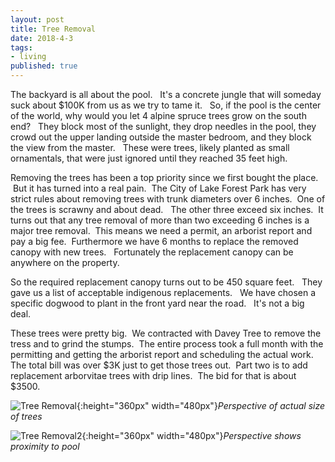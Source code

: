 ```yaml
---
layout: post
title: Tree Removal
date: 2018-4-3
tags:
- living
published: true
---
```


The backyard is all about the pool. &nbsp; It's a concrete jungle that will someday suck about $100K from us as we try to tame it. &nbsp; So, if the pool is the center of the world, why would you let 4 alpine spruce trees grow on the south end? &nbsp; They block most of the sunlight, they drop needles in the pool, they crowd out the upper landing outside the master bedroom, and they block the view from the master. &nbsp; These were trees, likely planted as small ornamentals, that were just ignored until they reached 35 feet high.

Removing the trees has been a top priority since we first bought the place. &nbsp;But it has turned into a real pain.  &nbsp;The City of Lake Forest Park has very strict rules about removing trees with trunk diameters over 6 inches.  &nbsp;One of the trees is scrawny and about dead. &nbsp; The other three exceed six inches.  &nbsp;It turns out that any tree removal of more than two exceeding 6 inches is a major tree removal.  &nbsp;This means we need a permit, an arborist report and pay a big fee.  &nbsp;Furthermore we have 6 months to replace the removed canopy with new trees. &nbsp; Fortunately the replacement canopy can be anywhere on the property.

So the required replacement canopy turns out to be 450 square feet. &nbsp; They gave us a list of acceptable indigenous replacements. &nbsp; We have chosen a specific dogwood to plant in the front yard near the road. &nbsp; It's not a big deal.

These trees were pretty big.  &nbsp;We contracted with Davey Tree to remove the tress and to grind the stumps.  &nbsp;The entire process took a full month with the permitting and getting the arborist report and scheduling the actual work. &nbsp; The total bill was over $3K just to get those trees out.  &nbsp;Part two is to add replacement arborvitae trees with drip lines.  &nbsp;The bid for that is about $3500.


![Tree Removal](https://user-images.githubusercontent.com/19477681/41993538-a935e306-7a00-11e8-9d1a-02e36f66280c.jpg){:height="360px" width="480px"}*Perspective of actual size of trees*

![Tree Removal2](https://user-images.githubusercontent.com/19477681/41993501-8c7f8fbe-7a00-11e8-8b92-4ecc8b70dd76.jpg){:height="360px" width="480px"}*Perspective shows proximity to pool*
